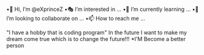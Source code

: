  •👋 Hi, I’m @eXprinceZ
 •🎭 I’m interested in ...
 •🌱 I’m currently learning ...
 •💞️ I’m looking to collaborate on ...
 •📫 How to reach me ...

"I have a hobby that is coding program"
  In the future I want to make my dream come true which is to change the future!!!
*I'M Become a better person 

<!---
eXprinceZ/eXprinceZ is a ✨ special ✨ repository because its `README.md` (this file) appears on your GitHub profile.
You can click the Preview link to take a look at your changes.
The Mentor is Back 🔙
My🎭 GitHub https://github.com/eXprinceZ/
please visit the coders.
--->
